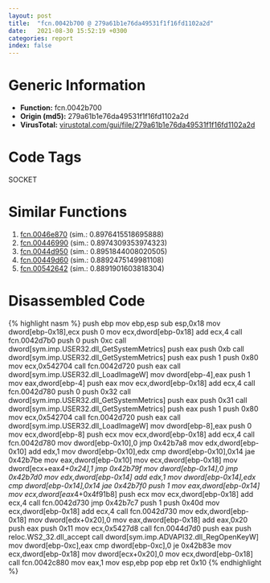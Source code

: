 ```yaml
---
layout: post
title:  "fcn.0042b700 @ 279a61b1e76da49531f1f16fd1102a2d"
date:   2021-08-30 15:52:19 +0300
categories: report
index: false
---
```


# Generic Information
- **Function:** fcn.0042b700
- **Origin (md5):** 279a61b1e76da49531f1f16fd1102a2d
- **VirusTotal:** [virustotal.com/gui/file/279a61b1e76da49531f1f16fd1102a2d][virustotal_ref]

# Code Tags
<span class="tag" id="SOCKET">SOCKET</span>


# Similar Functions

1. [fcn.0046e870][similar_1_ref] (sim.: 0.8976415518695888)
2. [fcn.00446990][similar_2_ref] (sim.: 0.8974309353974323)
3. [fcn.0044d950][similar_3_ref] (sim.: 0.8951844008020505)
4. [fcn.00449d60][similar_4_ref] (sim.: 0.8892475149981108)
5. [fcn.00542642][similar_5_ref] (sim.: 0.8891901603818304)


# Disassembled Code

{% highlight nasm %}
push ebp
mov ebp,esp
sub esp,0x18
mov dword[ebp-0x18],ecx
push 0
mov ecx,dword[ebp-0x18]
add ecx,4
call fcn.0042d7b0
push 0
push 0xc
call dword[sym.imp.USER32.dll_GetSystemMetrics]
push eax
push 0xb
call dword[sym.imp.USER32.dll_GetSystemMetrics]
push eax
push 1
push 0x80
mov ecx,0x542704
call fcn.0042d720
push eax
call dword[sym.imp.USER32.dll_LoadImageW]
mov dword[ebp-4],eax
push 1
mov eax,dword[ebp-4]
push eax
mov ecx,dword[ebp-0x18]
add ecx,4
call fcn.0042d780
push 0
push 0x32
call dword[sym.imp.USER32.dll_GetSystemMetrics]
push eax
push 0x31
call dword[sym.imp.USER32.dll_GetSystemMetrics]
push eax
push 1
push 0x80
mov ecx,0x542704
call fcn.0042d720
push eax
call dword[sym.imp.USER32.dll_LoadImageW]
mov dword[ebp-8],eax
push 0
mov ecx,dword[ebp-8]
push ecx
mov ecx,dword[ebp-0x18]
add ecx,4
call fcn.0042d780
mov dword[ebp-0x10],0
jmp 0x42b7a8
mov edx,dword[ebp-0x10]
add edx,1
mov dword[ebp-0x10],edx
cmp dword[ebp-0x10],0x14
jae 0x42b7be
mov eax,dword[ebp-0x10]
mov ecx,dword[ebp-0x18]
mov dword[ecx+eax*4+0x24],1
jmp 0x42b79f
mov dword[ebp-0x14],0
jmp 0x42b7d0
mov edx,dword[ebp-0x14]
add edx,1
mov dword[ebp-0x14],edx
cmp dword[ebp-0x14],0x14
jae 0x42b7f0
push 1
mov eax,dword[ebp-0x14]
mov ecx,dword[eax*4+0x4f91b8]
push ecx
mov ecx,dword[ebp-0x18]
add ecx,4
call fcn.0042d730
jmp 0x42b7c7
push 1
push 0x40d
mov ecx,dword[ebp-0x18]
add ecx,4
call fcn.0042d730
mov edx,dword[ebp-0x18]
mov dword[edx+0x20],0
mov eax,dword[ebp-0x18]
add eax,0x20
push eax
push 0x11
mov ecx,0x5427d8
call fcn.0044d7d0
push eax
push reloc.WS2_32.dll_accept
call dword[sym.imp.ADVAPI32.dll_RegOpenKeyW]
mov dword[ebp-0xc],eax
cmp dword[ebp-0xc],0
je 0x42b83e
mov ecx,dword[ebp-0x18]
mov dword[ecx+0x20],0
mov ecx,dword[ebp-0x18]
call fcn.0042c880
mov eax,1
mov esp,ebp
pop ebp
ret 0x10
{% endhighlight %}


[similar_1_ref]: /report/fcn.0046e870@c60344b51fa39a329b92557d24ff7670
[similar_2_ref]: /report/fcn.00446990@279a61b1e76da49531f1f16fd1102a2d
[similar_3_ref]: /report/fcn.0044d950@279a61b1e76da49531f1f16fd1102a2d
[similar_4_ref]: /report/fcn.00449d60@279a61b1e76da49531f1f16fd1102a2d
[similar_5_ref]: /report/fcn.00542642@7453c96a6fbd42ec690b8deb53eafcba
[virustotal_ref]: https://www.virustotal.com/gui/file/279a61b1e76da49531f1f16fd1102a2d